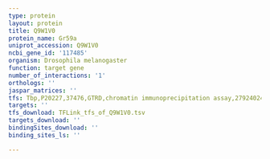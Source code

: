 ```yaml
---
type: protein
layout: protein
title: Q9W1V0
protein_name: Gr59a
uniprot_accession: Q9W1V0
ncbi_gene_id: '117485'
organism: Drosophila melanogaster
function: target gene
number_of_interactions: '1'
orthologs: ''
jaspar_matrices: ''
tfs: Tbp,P20227,37476,GTRD,chromatin immunoprecipitation assay,27924024%5Buid%5D,No
targets: ''
tfs_download: TFLink_tfs_of_Q9W1V0.tsv
targets_download: ''
bindingSites_download: ''
binding_sites_ls: ''

---
```

